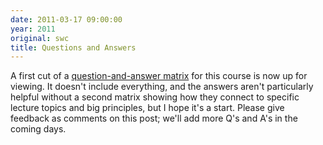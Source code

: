 ```yaml
---
date: 2011-03-17 09:00:00
year: 2011
original: swc
title: Questions and Answers
---
```

<p>A first cut of a <a href="{{site.baseurl}}/blog/2011/03/twenty-questions-minus-two.html">question-and-answer matrix</a> for this course is now up for viewing.  It doesn't include everything, and the answers aren't particularly helpful without a second matrix showing how they connect to specific lecture topics and big principles, but I hope it's a start. Please give feedback as comments on this post; we'll add more Q's and A's in the coming days.</p>
